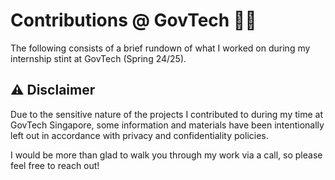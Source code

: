 # Contributions @ GovTech 👨‍💻

The following consists of a brief rundown of what I worked on during my internship stint at GovTech (Spring 24/25). 

## ⚠️ Disclaimer

Due to the sensitive nature of the projects I contributed to during my time at GovTech Singapore, some information and materials have been intentionally left out in accordance with privacy and confidentiality policies.

I would be more than glad to walk you through my work via a call, so please feel free to reach out!
